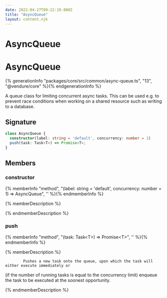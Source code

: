```yaml
---
date: 2022-04-27T09:22:19.008Z
title: "AsyncQueue"
layout: content.njk
---
```

[comment]: <> (这个文件是从 PickerCC 源码中生，不要修改。请使用 "docs:build" 脚本命令生成。)

# AsyncQueue


# AsyncQueue

{% generationInfo "packages/core/src/common/async-queue.ts", "13", "@vendure/core" %}{% endgenerationInfo %}

A queue class for limiting concurrent async tasks. This can be used e.g. to prevent
race conditions when working on a shared resource such as writing to a database.

## Signature

```typescript
class AsyncQueue {
  constructor(label: string = 'default', concurrency: number = 1)
  push(task: Task<T>) => Promise<T>;
}
```
## Members

### constructor

{% memberInfo "method", "(label: string = 'default', concurrency: number = 1) => AsyncQueue", '' %}{% endmemberInfo %}

{% memberDescription %}

            

{% endmemberDescription %}

### push

{% memberInfo "method", "(task: Task&#60;T&#62;) => Promise&#60;T&#62;", '' %}{% endmemberInfo %}

{% memberDescription %}

            Pushes a new task onto the queue, upon which the task will either execute immediately or
(if the number of running tasks is equal to the concurrency limit) enqueue the task to
be executed at the soonest opportunity.

{% endmemberDescription %}


